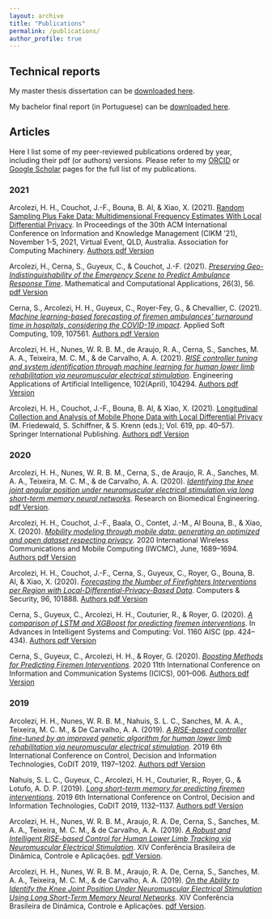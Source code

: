 ```yaml
---
layout: archive
title: "Publications"
permalink: /publications/
author_profile: true
---
```


## Technical reports

My master thesis dissertation can be [downloaded here](http://hharcolezi.github.io/files/2019_UNESP_Master_thesis_compressed.pdf).

My bachelor final report (in Portuguese) can be [downloaded here](http://hharcolezi.github.io/files/2017_UNEMAT_Final_Work.pdf).

## Articles

Here I list some of my peer-reviewed publications ordered by year, including their pdf (or authors) versions. Please refer to my [ORCID](https://orcid.org/0000-0001-8059-7094) or [Google Scholar](https://scholar.google.com/citations?hl=en&user=VJgSocwAAAAJ) pages for the full list of my publications.

### 2021
Arcolezi, H. H., Couchot, J.-F., Bouna, B. Al, & Xiao, X. (2021). [Random Sampling Plus Fake Data: Multidimensional Frequency Estimates With Local Differential Privacy](https://doi.org/10.1145/3459637.3482467). In Proceedings of the 30th ACM International Conference on Information and Knowledge Management (CIKM ’21), November 1-5, 2021, Virtual Event, QLD, Australia. Association for Computing Machinery. [Authors pdf Version](http://hharcolezi.github.io/files/2021_LDP_RS_FD_arxived.pdf)

Arcolezi, H., Cerna, S., Guyeux, C., & Couchot, J.-F. (2021). [*Preserving Geo-Indistinguishability of the Emergency Scene to Predict Ambulance Response Time*](https://doi.org/10.3390/mca26030056). Mathematical and Computational Applications, 26(3), 56. [pdf Version](http://hharcolezi.github.io/files/2021_MCA_ART_GI.pdf)

Cerna, S., Arcolezi, H. H., Guyeux, C., Royer-Fey, G., & Chevallier, C. (2021). [*Machine learning-based forecasting of firemen ambulances’ turnaround time in hospitals, considering the COVID-19 impact*](https://doi.org/10.1016/j.asoc.2021.107561). Applied Soft Computing, 109, 107561. [Authors pdf Version](http://hharcolezi.github.io/files/2021_ASOC_att.pdf)

Arcolezi, H. H., Nunes, W. R. B. M., de Araujo, R. A., Cerna, S., Sanches, M. A. A., Teixeira, M. C. M., & de Carvalho, A. A. (2021). [*RISE controller tuning and system identification through machine learning for human lower limb rehabilitation via neuromuscular electrical stimulation*](https://doi.org/10.1016/j.engappai.2021.104294). Engineering Applications of Artificial Intelligence, 102(April), 104294. [Authors pdf Version](http://hharcolezi.github.io/files/2021_EAAI_rise_ml.pdf)

Arcolezi, H. H., Couchot, J.-F., Bouna, B. Al, & Xiao, X. (2021). [Longitudinal Collection and Analysis of Mobile Phone Data with Local Differential Privacy](https://doi.org/10.1007/978-3-030-72465-8_3) (M. Friedewald, S. Schiffner, & S. Krenn (eds.); Vol. 619, pp. 40–57). Springer International Publishing. [Authors pdf Version](http://hharcolezi.github.io/files/2020_IFIP_SS_Mobile_data_LDP.pdf)

### 2020

Arcolezi, H. H., Nunes, W. R. B. M., Cerna, S., de Araujo, R. A., Sanches, M. A. A., Teixeira, M. C. M., & de Carvalho, A. A. (2020). [*Identifying the knee joint angular position under neuromuscular electrical stimulation via long short-term memory neural networks*](https://doi.org/10.1007/s42600-020-00089-1). Research on Biomedical Engineering. [pdf Version](https://rdcu.be/b6NV9).

Arcolezi, H. H., Couchot, J.-F., Baala, O., Contet, J.-M., Al Bouna, B., & Xiao, X. (2020). [*Mobility modeling through mobile data: generating an optimized and open dataset respecting privacy*](https://doi.org/10.1109/IWCMC48107.2020.9148138). 2020 International Wireless Communications and Mobile Computing (IWCMC), June, 1689–1694. [Authors pdf Version](http://hharcolezi.github.io/files/2020_IWCMC_MS_FIMU.pdf)

Arcolezi, H. H., Couchot, J.-F., Cerna, S., Guyeux, C., Royer, G., Bouna, B. Al, & Xiao, X. (2020). [*Forecasting the Number of Firefighters Interventions per Region with Local-Differential-Privacy-Based Data*](https://doi.org/10.1016/j.cose.2020.101888). Computers & Security, 96, 101888. [Authors pdf Version](http://hharcolezi.github.io/files/2020_COSE_ldp_firemen.pdf)

Cerna, S., Guyeux, C., Arcolezi, H. H., Couturier, R., & Royer, G. (2020). [*A comparison of LSTM and XGBoost for predicting firemen interventions*](https://doi.org/10.1007/978-3-030-45691-7_39). In Advances in Intelligent Systems and Computing: Vol. 1160 AISC (pp. 424–434). [Authors pdf Version](http://hharcolezi.github.io/files/2019_WCIST_LSTM_vs_XGBoost.pdf)

Cerna, S., Guyeux, C., Arcolezi, H. H., & Royer, G. (2020). [*Boosting Methods for Predicting Firemen Interventions*](https://doi.org/10.1109/ICICS49469.2020.239488). 2020 11th International Conference on Information and Communication Systems (ICICS), 001–006. [Authors pdf Version](http://hharcolezi.github.io/files/2020_ICICS_boosting.pdf)

### 2019

Arcolezi, H. H., Nunes, W. R. B. M., Nahuis, S. L. C., Sanches, M. A. A., Teixeira, M. C. M., & De Carvalho, A. A. (2019). [*A RISE-based controller fine-tuned by an improved genetic algorithm for human lower limb rehabilitation via neuromuscular electrical stimulation*](https://doi.org/10.1109/CoDIT.2019.8820357). 2019 6th International Conference on Control, Decision and Information Technologies, CoDIT 2019, 1197–1202. [Authors pdf Version](http://hharcolezi.github.io/files/2019_CODIT_control.pdf)

Nahuis, S. L. C., Guyeux, C., Arcolezi, H. H., Couturier, R., Royer, G., & Lotufo, A. D. P. (2019). [*Long short-term memory for predicting firemen interventions*](https://doi.org/10.1109/CoDIT.2019.8820671). 2019 6th International Conference on Control, Decision and Information Technologies, CoDIT 2019, 1132–1137. [Authors pdf Version](http://hharcolezi.github.io/files/2019_CODIT_lstm.pdf)

Arcolezi, H. H., Nunes, W. R. B. M., Araujo, R. A. De, Cerna, S., Sanches, M. A. A., Teixeira, M. C. M., & de Carvalho, A. A. (2019). [*A Robust and Intelligent RISE-based Control for Human Lower Limb Tracking via Neuromuscular Electrical Stimulation*](http://soac.eesc.usp.br/index.php/dincon/xivdincon/paper/view/1683/1152). XIV Conferência Brasileira de Dinâmica, Controle e Aplicações. [pdf Version](http://hharcolezi.github.io/files/2019_DINCON_control.pdf).

Arcolezi, H. H., Nunes, W. R. B. M., Araujo, R. A. De, Cerna, S., Sanches, M. A. A., Teixeira, M. C. M., & de Carvalho, A. A. (2019). [*On the Ability to Identify the Knee Joint Position Under Neuromuscular Electrical Stimulation Using Long Short-Term Memory Neural Networks*](http://soac.eesc.usp.br/index.php/dincon/xivdincon/paper/view/1685/1153). XIV Conferência Brasileira de Dinâmica, Controle e Aplicações. [pdf Version](http://hharcolezi.github.io/files/2019_DINCON_ident.pdf).
